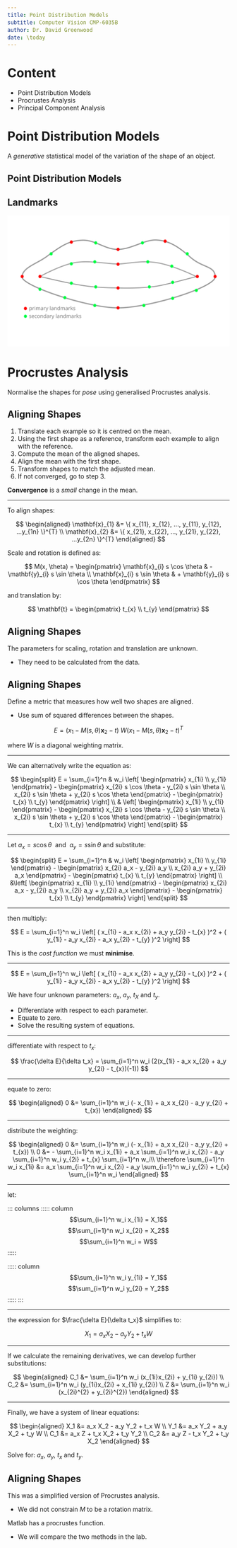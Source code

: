 ```yaml
---
title: Point Distribution Models
subtitle: Computer Vision CMP-6035B
author: Dr. David Greenwood
date: \today
---
```


# Content

- Point Distribution Models
- Procrustes Analysis
- Principal Component Analysis

# Point Distribution Models

A _generative_ statistical model of the variation of the shape of an object.

## Point Distribution Models

## Landmarks

![shape landmarks](assets/svg/lips_pdm.svg)

# Procrustes Analysis

Normalise the shapes for _pose_ using generalised Procrustes analysis.

## Aligning Shapes

1. Translate each example so it is centred on the mean.
2. Using the first shape as a reference, transform each example to align with the reference.
3. Compute the mean of the aligned shapes.
4. Align the mean with the first shape.
5. Transform shapes to match the adjusted mean.
6. If not converged, go to step 3.

**Convergence** is a _small_ change in the mean.

---

To align shapes:

$$
\begin{aligned}
\mathbf{x}_{1} &= \{ x_{11}, x_{12}, ..., y_{11}, y_{12}, ...y_{1n} \}^{T} \\
\mathbf{x}_{2} &= \{ x_{21}, x_{22}, ..., y_{21}, y_{22}, ...y_{2n} \}^{T}
\end{aligned}
$$

Scale and rotation is defined as:

$$
M(x, \theta) =
\begin{pmatrix}
\mathbf{x}_{i} s \cos \theta & - \mathbf{y}_{i} s \sin \theta  \\
\mathbf{x}_{i} s \sin \theta & + \mathbf{y}_{i} s \cos \theta
\end{pmatrix}
$$

and translation by:

$$
\mathbf{t} =
\begin{pmatrix} t_{x} \\ t_{y} \end{pmatrix}
$$

## Aligning Shapes

The parameters for scaling, rotation and translation are unknown.

- They need to be calculated from the data.

## Aligning Shapes

Define a metric that measures how well two shapes are aligned.

- Use sum of squared differences between the shapes.

$$
E = (x_1 - M(s, \theta) \mathbf{x}_2 - t) ~W (x_1 - M(s, \theta) \mathbf{x}_2 - t)^T
$$

where $W$ is a diagonal weighting matrix.

---

We can alternatively write the equation as:

$$
\begin{split}
E = \sum_{i=1}^n & w_i
\left[
    \begin{pmatrix} x_{1i} \\ y_{1i} \end{pmatrix} -
    \begin{pmatrix}
        x_{2i} s \cos \theta -  y_{2i} s \sin \theta \\
        x_{2i} s \sin \theta +  y_{2i} s \cos \theta
    \end{pmatrix} -
    \begin{pmatrix} t_{x} \\ t_{y} \end{pmatrix}
\right] \\
& \left[
    \begin{pmatrix} x_{1i} \\ y_{1i} \end{pmatrix} -
    \begin{pmatrix}
        x_{2i} s \cos \theta -  y_{2i} s \sin \theta \\
        x_{2i} s \sin \theta +  y_{2i} s \cos \theta
    \end{pmatrix} -
    \begin{pmatrix} t_{x} \\ t_{y} \end{pmatrix}
\right]
\end{split}
$$

---

Let $a_x = s \cos \theta~$ and $~a_y = s \sin \theta$ and substitute:

$$
\begin{split}
E =  \sum_{i=1}^n & w_i
\left[
    \begin{pmatrix} x_{1i} \\ y_{1i} \end{pmatrix} -
    \begin{pmatrix}
        x_{2i} a_x -  y_{2i} a_y \\
        x_{2i} a_y +  y_{2i} a_x
    \end{pmatrix} -
    \begin{pmatrix} t_{x} \\ t_{y} \end{pmatrix}
\right] \\
&\left[
    \begin{pmatrix} x_{1i} \\ y_{1i} \end{pmatrix} -
    \begin{pmatrix}
        x_{2i} a_x -  y_{2i} a_y \\
        x_{2i} a_y +  y_{2i} a_x
    \end{pmatrix} -
    \begin{pmatrix} t_{x} \\ t_{y} \end{pmatrix}
\right]
\end{split}
$$

---

then multiply:

$$
E = \sum_{i=1}^n w_i
\left[
    ( x_{1i} -  a_x x_{2i} + a_y y_{2i} - t_{x} )^2 +
    ( y_{1i} -  a_y x_{2i} - a_x y_{2i} - t_{y} )^2
\right]
$$

This is the _cost function_ we must **minimise**.

---

$$
E = \sum_{i=1}^n w_i
\left[
    ( x_{1i} -  a_x x_{2i} + a_y y_{2i} - t_{x} )^2 +
    ( y_{1i} -  a_y x_{2i} - a_x y_{2i} - t_{y} )^2
\right]
$$

We have four unknown parameters: $a_x$, $a_y$, $t_X$ and $t_y$.

- Differentiate with respect to each parameter.
- Equate to zero.
- Solve the resulting system of equations.

---

differentiate with respect to $t_x$:

$$
\frac{\delta E}{\delta t_x} = \sum_{i=1}^n w_i
(2(x_{1i} -  a_x x_{2i} + a_y y_{2i} - t_{x})(-1))
$$

---

equate to zero:

$$
\begin{aligned}
0 &= \sum_{i=1}^n w_i (- x_{1i} +  a_x x_{2i} - a_y y_{2i} + t_{x})
\end{aligned}
$$

---

distribute the weighting:

$$
\begin{aligned}
0 &= \sum_{i=1}^n w_i (- x_{1i} +  a_x x_{2i} - a_y y_{2i} + t_{x}) \\
0 &= - \sum_{i=1}^n w_i x_{1i} + a_x \sum_{i=1}^n w_i x_{2i} - a_y \sum_{i=1}^n w_i y_{2i} + t_{x} \sum_{i=1}^n w_i\\
\therefore \sum_{i=1}^n w_i x_{1i}  &= a_x \sum_{i=1}^n w_i x_{2i} - a_y \sum_{i=1}^n w_i y_{2i} + t_{x} \sum_{i=1}^n w_i
\end{aligned}
$$

---

let:

::: columns
::::: column
$$\sum_{i=1}^n w_i x_{1i} = X_1$$
$$\sum_{i=1}^n w_i x_{2i} = X_2$$
$$\sum_{i=1}^n w_i  = W$$
:::::

::::: column
$$\sum_{i=1}^n w_i y_{1i} = Y_1$$
$$\sum_{i=1}^n w_i y_{2i} = Y_2$$
:::::
:::

---

the expression for $\frac{\delta E}{\delta t_x}$ simplifies to:

$$X_1 = a_x X_2 - a_y Y_2 + t_x W$$

---

If we calculate the remaining derivatives, we can develop further substitutions:

$$
\begin{aligned}
C_1 &= \sum_{i=1}^n w_i (x_{1i}x_{2i} + y_{1i} y_{2i}) \\
C_2 &= \sum_{i=1}^n w_i (y_{1i}x_{2i} + x_{1i} y_{2i}) \\
Z   &= \sum_{i=1}^n w_i (x_{2i}^{2} + y_{2i}^{2})
\end{aligned}
$$

---

Finally, we have a system of linear equations:

$$
\begin{aligned}
X_1 &= a_x X_2 - a_y Y_2 + t_x W \\
Y_1 &= a_x Y_2 + a_y X_2 + t_y W \\
C_1 &= a_x Z   + t_x X_2 + t_y Y_2 \\
C_2 &= a_y Z   - t_x Y_2 + t_y X_2
\end{aligned}
$$

Solve for: $a_x$, $a_y$, $t_x$ and $t_y$.

## Aligning Shapes

This was a simplified version of Procrustes analysis.

- We did not constrain $M$ to be a rotation matrix.

Matlab has a procrustes function.

- We will compare the two methods in the lab.
